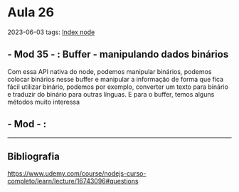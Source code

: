 # Aula 26
2023-06-03
tags: [Index node](../Index%20node.md)

## - Mod 35 - : Buffer - manipulando dados binários

Com essa API nativa do node, podemos manipular binários, podemos colocar binários nesse buffer e manipular a informação de forma que fica fácil utilizar binário, podemos por exemplo, converter um texto para binário e traduzir do binário para outras línguas.
E para o buffer, temos alguns métodos muito interessa

## - Mod  - :



-----------------------------------------------
## Bibliografia

https://www.udemy.com/course/nodejs-curso-completo/learn/lecture/16743096#questions